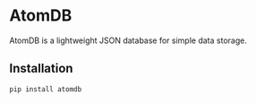 # AtomDB

AtomDB is a lightweight JSON database for simple data storage.

## Installation

```sh
pip install atomdb
